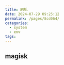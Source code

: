 ```yaml
---
title: 刷机
date: 2024-07-29 09:25:12
permalink: /pages/8cd064/
categories:
  - system
  - env
tags:
---
```

## magisk
